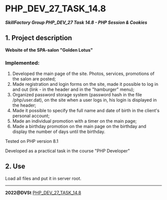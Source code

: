 # PHP_DEV_27_TASK_14.8
***SkillFactory Group PHP_DEV_27 Task 14.8 - PHP Session &amp; Cookies***

## 1. Project description 

**Website of the SPA-salon "Golden Lotus"**

### Implemented:

1. Developed the main page of the site. Photos, services, promotions of the salon are posted;
2. Made registration and login forms on the site, made it possible to log in and out (link - in the header and in the "hamburger" menu);
3. Organized password storage system (password hash in the file /php/user.dat), on the site when a user logs in, his login is displayed in the header;
4. Made it possible to specify the full name and date of birth in the client's personal account;
5. Made an individual promotion with a timer on the main page;
6. Made a birthday promotion on the main page on the birthday and display the number of days until the birthday.

Tested on PHP version 8.1

Developed as a practical task in the course "PHP Developer"

## 2. Use

Load all files and put it in server root.

***

**2022@DVSt** [PHP_DEV_27_TASK_14.8](https://github.com/SotnikovDV/PHP_DEV_27_TASK_14.8.git)
